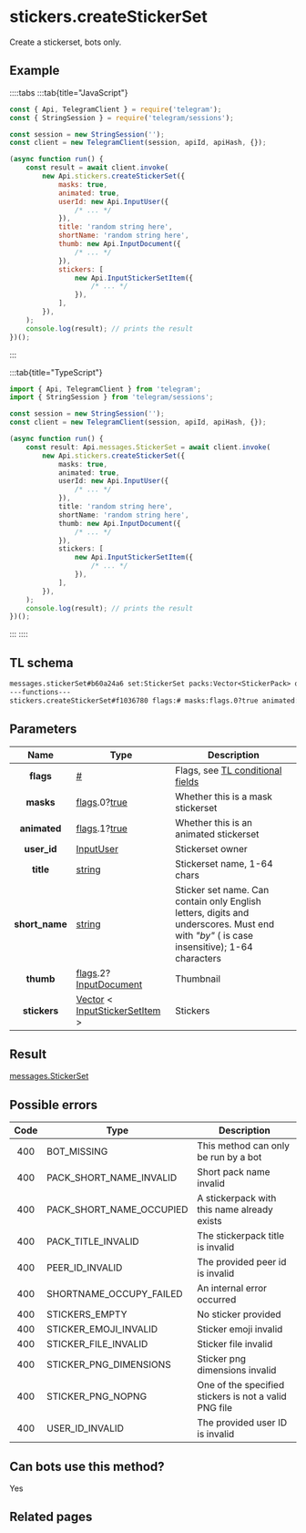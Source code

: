 # stickers.createStickerSet

Create a stickerset, bots only.

## Example

::::tabs
:::tab{title="JavaScript"}

```js
const { Api, TelegramClient } = require('telegram');
const { StringSession } = require('telegram/sessions');

const session = new StringSession('');
const client = new TelegramClient(session, apiId, apiHash, {});

(async function run() {
    const result = await client.invoke(
        new Api.stickers.createStickerSet({
            masks: true,
            animated: true,
            userId: new Api.InputUser({
                /* ... */
            }),
            title: 'random string here',
            shortName: 'random string here',
            thumb: new Api.InputDocument({
                /* ... */
            }),
            stickers: [
                new Api.InputStickerSetItem({
                    /* ... */
                }),
            ],
        }),
    );
    console.log(result); // prints the result
})();
```

:::

:::tab{title="TypeScript"}

```ts
import { Api, TelegramClient } from 'telegram';
import { StringSession } from 'telegram/sessions';

const session = new StringSession('');
const client = new TelegramClient(session, apiId, apiHash, {});

(async function run() {
    const result: Api.messages.StickerSet = await client.invoke(
        new Api.stickers.createStickerSet({
            masks: true,
            animated: true,
            userId: new Api.InputUser({
                /* ... */
            }),
            title: 'random string here',
            shortName: 'random string here',
            thumb: new Api.InputDocument({
                /* ... */
            }),
            stickers: [
                new Api.InputStickerSetItem({
                    /* ... */
                }),
            ],
        }),
    );
    console.log(result); // prints the result
})();
```

:::
::::

## TL schema

```txt
messages.stickerSet#b60a24a6 set:StickerSet packs:Vector<StickerPack> documents:Vector<Document> = messages.StickerSet;
---functions---
stickers.createStickerSet#f1036780 flags:# masks:flags.0?true animated:flags.1?true user_id:InputUser title:string short_name:string thumb:flags.2?InputDocument stickers:Vector<InputStickerSetItem> = messages.StickerSet;
```

## Parameters

|      Name      | Type                                                                                                                                         | Description                                                                                                                                |
| :------------: | -------------------------------------------------------------------------------------------------------------------------------------------- | ------------------------------------------------------------------------------------------------------------------------------------------ |
|   **flags**    | [#](https://core.telegram.org/type/%23)                                                                                                      | Flags, see [TL conditional fields](https://core.telegram.org/mtproto/TL-combinators#conditional-fields)                                    |
|   **masks**    | [flags](https://core.telegram.org/mtproto/TL-combinators#conditional-fields).0?[true](https://core.telegram.org/constructor/true)            | Whether this is a mask stickerset                                                                                                          |
|  **animated**  | [flags](https://core.telegram.org/mtproto/TL-combinators#conditional-fields).1?[true](https://core.telegram.org/constructor/true)            | Whether this is an animated stickerset                                                                                                     |
|  **user_id**   | [InputUser](https://core.telegram.org/type/InputUser)                                                                                        | Stickerset owner                                                                                                                           |
|   **title**    | [string](https://core.telegram.org/type/string)                                                                                              | Stickerset name, 1-64 chars                                                                                                                |
| **short_name** | [string](https://core.telegram.org/type/string)                                                                                              | Sticker set name. Can contain only English letters, digits and underscores. Must end with *"*by*"* ( is case insensitive); 1-64 characters |
|   **thumb**    | [flags](https://core.telegram.org/mtproto/TL-combinators#conditional-fields).2?[InputDocument](https://core.telegram.org/type/InputDocument) | Thumbnail                                                                                                                                  |
|  **stickers**  | [Vector](https://core.telegram.org/type/Vector%20t) < [InputStickerSetItem](https://core.telegram.org/type/InputStickerSetItem) >            | Stickers                                                                                                                                   |

## Result

[messages.StickerSet](https://core.telegram.org/type/messages.StickerSet)

## Possible errors

| Code | Type                     | Description                                           |
| :--: | ------------------------ | ----------------------------------------------------- |
| 400  | BOT_MISSING              | This method can only be run by a bot                  |
| 400  | PACK_SHORT_NAME_INVALID  | Short pack name invalid                               |
| 400  | PACK_SHORT_NAME_OCCUPIED | A stickerpack with this name already exists           |
| 400  | PACK_TITLE_INVALID       | The stickerpack title is invalid                      |
| 400  | PEER_ID_INVALID          | The provided peer id is invalid                       |
| 400  | SHORTNAME_OCCUPY_FAILED  | An internal error occurred                            |
| 400  | STICKERS_EMPTY           | No sticker provided                                   |
| 400  | STICKER_EMOJI_INVALID    | Sticker emoji invalid                                 |
| 400  | STICKER_FILE_INVALID     | Sticker file invalid                                  |
| 400  | STICKER_PNG_DIMENSIONS   | Sticker png dimensions invalid                        |
| 400  | STICKER_PNG_NOPNG        | One of the specified stickers is not a valid PNG file |
| 400  | USER_ID_INVALID          | The provided user ID is invalid                       |

## Can bots use this method?

Yes

## Related pages
